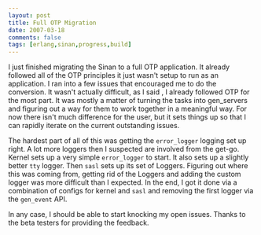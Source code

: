 ```yaml
---
layout: post
title: Full OTP Migration
date: 2007-03-18
comments: false
tags: [erlang,sinan,progress,build]
---
```


I just finished migrating the Sinan to a full OTP application. It
already followed all of the OTP principles it just wasn't setup to run
as an application. I ran into a few issues that encouraged me to do
the conversion. It wasn't actually difficult, as I said , I already
followed OTP for the most part. It was mostly a matter of turning the
tasks into gen\_servers and figuring out a way for them to work
together in a meaningful way. For now there isn't much difference for
the user, but it sets things up so that I can rapidly iterate on the
current outstanding issues.

The hardest part of all of this was getting the `error_logger` logging
set up right. A lot more loggers then I suspected are involved from
the get-go. Kernel sets up a very simple `error_logger` to start. It
also sets up a slightly better `tty` logger. Then `sasl` sets up its
set of Loggers. Figuring out where this was coming from, getting rid
of the Loggers and adding the custom logger was more difficult than I
expected. In the end, I got it done via a combination of configs for
kernel and `sasl` and removing the first logger via the `gen_event`
API.

In any case, I should be able to start knocking my open issues. Thanks
to the beta testers for providing the feedback.